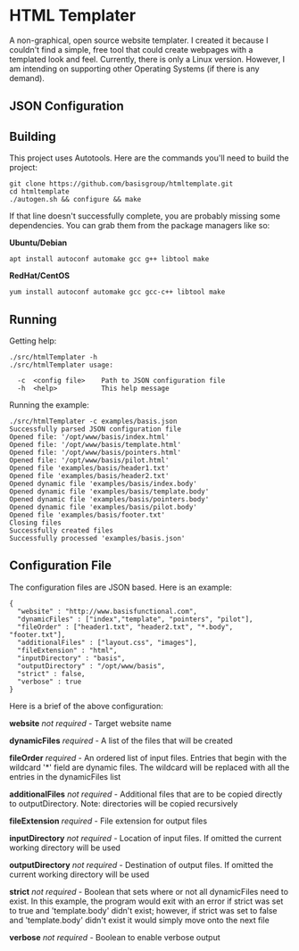 # HTML Templater
A non-graphical, open source website templater. I created it because I couldn't find a simple, free tool that could create webpages with a templated look and feel. Currently, there is only a Linux version. However, I am intending on supporting other Operating Systems (if there is any demand).

## JSON Configuration


## Building
This project uses Autotools. Here are the commands you'll need to build the project:

```
git clone https://github.com/basisgroup/htmltemplate.git
cd htmltemplate
./autogen.sh && configure && make
```
If that line doesn't successfully complete, you are probably missing some dependencies. You can grab them from the package managers like so:

**Ubuntu/Debian**
```
apt install autoconf automake gcc g++ libtool make 
```

**RedHat/CentOS**
```
yum install autoconf automake gcc gcc-c++ libtool make
```

## Running
Getting help:
```
./src/htmlTemplater -h
./src/htmlTemplater usage:

  -c  <config file>    Path to JSON configuration file
  -h  <help>           This help message

```

Running the example:
```
./src/htmlTemplater -c examples/basis.json
Successfully parsed JSON configuration file
Opened file: '/opt/www/basis/index.html'
Opened file: '/opt/www/basis/template.html'
Opened file: '/opt/www/basis/pointers.html'
Opened file: '/opt/www/basis/pilot.html'
Opened file 'examples/basis/header1.txt'
Opened file 'examples/basis/header2.txt'
Opened dynamic file 'examples/basis/index.body'
Opened dynamic file 'examples/basis/template.body'
Opened dynamic file 'examples/basis/pointers.body'
Opened dynamic file 'examples/basis/pilot.body'
Opened file 'examples/basis/footer.txt'
Closing files
Successfully created files
Successfully processed 'examples/basis.json'

```

## Configuration File
The configuration files are JSON based. Here is an example:

```
{
  "website" : "http://www.basisfunctional.com",
  "dynamicFiles" : ["index","template", "pointers", "pilot"],
  "fileOrder" : ["header1.txt", "header2.txt", "*.body", "footer.txt"],
  "additionalFiles" : ["layout.css", "images"],
  "fileExtension" : "html",
  "inputDirectory" : "basis",
  "outputDirectory" : "/opt/www/basis",
  "strict" : false,
  "verbose" : true
}
```

Here is a brief of the above configuration:

**website** *not required* - Target website name

**dynamicFiles** *required* - A list of the files that will be created

**fileOrder** *required* - An ordered list of input files. Entries that begin with the wildcard '*' field are dynamic files. The  wildcard will be replaced with all the entries in the dynamicFiles list

**additionalFiles** *not required* - Additional files that are to be copied directly to outputDirectory. Note: directories will be copied recursively

**fileExtension** *required* - File extension for output files

**inputDirectory** *not required* - Location of input files. If omitted the current working directory will be used

**outputDirectory** *not required* - Destination of output files. If omitted the current working directory will be used

**strict** *not required* - Boolean that sets where or not all dynamicFiles need to exist. In this example, the program would exit with an error if strict was set to true and 'template.body' didn't exist; however, if strict was set to false and 'template.body' didn't exist it would simply move onto the next file

**verbose** *not required* - Boolean to enable verbose output
